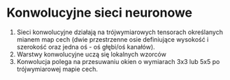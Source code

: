 # Konwolucyjne sieci neuronowe
1. Sieci konwolucyjne działają na trójwymiarowych tensorach określanych mianem map cech (dwie przestrzenne osie definiujące wysokość i szerokość oraz jedna oś - oś głębi/oś kanałów).
2. Warstwy konwolucyjne uczą się lokalnych wzorców
3. Konwolucja polega na przesuwaniu okien o wymiarach 3x3 lub 5x5 po trójwymiarowej mapie cech.